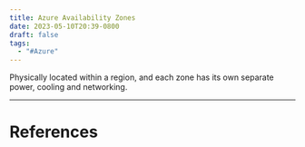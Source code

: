 ```yaml
---
title: Azure Availability Zones
date: 2023-05-10T20:39-0800
draft: false
tags:
  - "#Azure"
---
```

Physically located within a region, and each zone has its own separate power, cooling and networking.

---
# References
